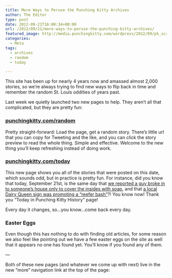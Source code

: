 ```yaml
---
title: More Ways to Peruse the Punching Kitty Archives
author: The Editor
type: post
date: 2012-09-21T16:00:34+00:00
url: /2012/09/21/more-ways-to-peruse-the-punching-kitty-archives/
featured_image: http://media.punchingkitty.com/wordpress/2012/09/pk_screen1.jpg
categories:
  - Meta
tags:
  - archives
  - random
  - today

---
```

This site has been up for nearly 4 years now and amassed almost 2,000 stories, so we&#8217;re always trying to find new ways to flip back in time and remember the random St. Louis oddities of years past.

Last week we quietly launched two new pages to help. They aren&#8217;t all that complicated, but they are pretty fun:

### <a href="/random" target="_blank">punchingkitty.com/random</a>

Pretty straight-forward: Load the page, get a random story. There&#8217;s little url that you can copy for Tweeting and the like, and you can click the story preview to read the whole thing. Simple and effective. Welcome to the new thing you&#8217;ll keep refreshing instead of doing work.

### <a href="/today" target="_blank">punchingkitty.com/today</a>

This new page shows you all of the stories that were posted on this date, which sounds odd, but in practice is pretty fun. For instance, did you know that today, September 21st, is the same day that <a href="http://punchingkitty.com/2009/09/21/guy-breaks-in-to-house-covers-inside-with-liquid-soap/" target="_blank">we reported a guy broke in to someone&#8217;s house only to cover the insides with soap</a>, and that <a href="http://punchingkitty.com/2009/09/21/is-dairy-queen-sponsoring-a-reefer-bash" target="_blank">a local Dairy Queen sign was promoting a &#8220;reefer bash&#8221;</a>?! You know now! Thank you &#8220;Today in Punching Kitty History&#8221; page!

Every day it changes, so&#8230;you know&#8230;come back every day.

### Easter Eggs

Even though this has nothing to do with finding old articles, for some reason we also feel like pointing out we have a few easter eggs on the site as well that it appears no one has found yet. You&#8217;ll know if you found any of them.

&#8212;

Both of these new pages (and whatever we come up with next) live in the new &#8220;more&#8221; navigation link at the top of the page:

<p style="text-align: center;">
  <a href="http://media.punchingkitty.com/wordpress/2012/09/Screen-Shot-2012-09-20-at-11.45.36-PM.jpg"><img class="aligncenter  wp-image-14698" title="Screen Shot 2012-09-20 at 11.45.36 PM" src="http://media.punchingkitty.com/wordpress/2012/09/Screen-Shot-2012-09-20-at-11.45.36-PM.jpg?filter=resize&w=575" alt="" /></a>
</p>

<p style="text-align: left;">